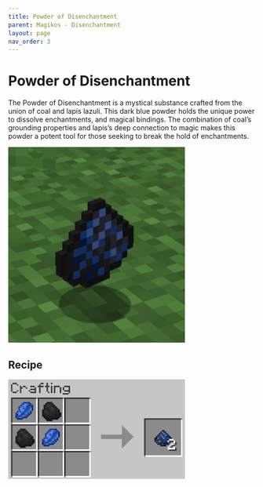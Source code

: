 ```yaml
---
title: Powder of Disenchantment
parent: Magikos - Disenchantment
layout: page
nav_order: 3
---
```

# Powder of Disenchantment

The Powder of Disenchantment is a mystical substance crafted from the union of coal and lapis lazuli.
This dark blue powder holds the unique power to dissolve enchantments, and magical bindings.
The combination of coal’s grounding properties and lapis’s deep connection to magic makes this powder a potent tool for those seeking to break the hold of enchantments.

![Powder of Disenchantment](images/powder-of-disenchantment.png)

## Recipe
![Powder of Disenchantment](images/recipe-powder-of-disenchantment.png)